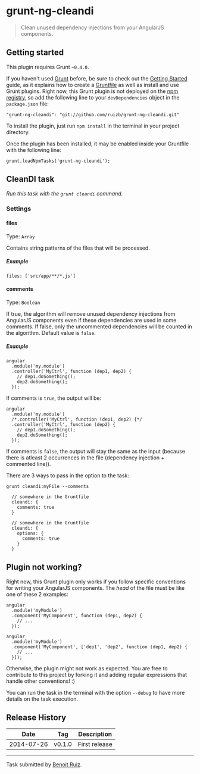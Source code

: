 # grunt-ng-cleandi

> Clean unused dependency injections from your AngularJS components.

## Getting started

This plugin requires Grunt `~0.4.0`.

If you haven't used [Grunt](http://gruntjs.com/) before, be sure to check out the [Getting Started](http://gruntjs.com/getting-started) guide, as it explains how to create a [Gruntfile](http://gruntjs.com/sample-gruntfile) as well as install and use Grunt plugins. Right now, this Grunt plugin is not deployed on the [npm registry](https://www.npmjs.org/), so add the following line to your `devDependencies` object in the `package.json` file:

```
"grunt-ng-cleandi": "git://github.com/ruizb/grunt-ng-cleandi.git"
```

To install the plugin, just run `npm install` in the terminal in your project directory.

Once the plugin has been installed, it may be enabled inside your Gruntfile with the following line:

```
grunt.loadNpmTasks('grunt-ng-cleandi');
```

## CleanDI task

*Run this task with the `grunt cleandi` command.*

### Settings

#### files

Type: `Array`

Contains string patterns of the files that will be processed.

##### Example

```
files: ['src/app/**/*.js']
```

#### comments

Type: `Boolean`

If true, the algorithm will remove unused dependency injections from AngularJS components even if these dependencies are used in some comments. If false, only the uncommented dependencies will be counted in the algorithm. Default value is `false`.

##### Example

```
angular
  .module('my.module')
  .controller('MyCtrl', function (dep1, dep2) {
    // dep1.doSomething();
    dep2.doSomething();
  });
```

If comments is `true`, the output will be:

```
angular
  .module('my.module')
  /*.controller('MyCtrl', function (dep1, dep2) {*/
  .controller('MyCtrl', function (dep2) {
    // dep1.doSomething();
    dep2.doSomething();
  });
```

If comments is `false`, the output will stay the same as the input (because there is atleast 2 occurrences in the file (dependency injection + commented line)).

There are 3 ways to pass in the option to the task:

```
grunt cleandi:myFile --comments
```

```
  // somewhere in the Gruntfile
  cleandi: {
    comments: true
  }
```

```
  // somewhere in the Gruntfile
  cleandi: {
    options: {
      comments: true
    }
  }
```

## Plugin not working?

Right now, this Grunt plugin only works if you follow specific conventions for writing your AngularJS components. The *head* of the file must be like one of these 2 examples:

```
angular
  .module('myModule')
  .component('MyComponent', function (dep1, dep2) {
    // ...
  });
```

```
angular
  .module('myModule')
  .component('MyComponent', ['dep1', 'dep2', function (dep1, dep2) {
    // ...
  }]);
```

Otherwise, the plugin might not work as expected. You are free to contribute to this project by forking it and adding regular expressions that handle other conventions! :) 

You can run the task in the terminal with the option `--debug` to have more details on the task execution.

## Release History

| Date       | Tag    | Description   |
|------------|--------|---------------|
| 2014-07-26 | v0.1.0 | First release |

***

Task submitted by [Benoit Ruiz](http://linkedin.com/in/ruizbenoit/).
